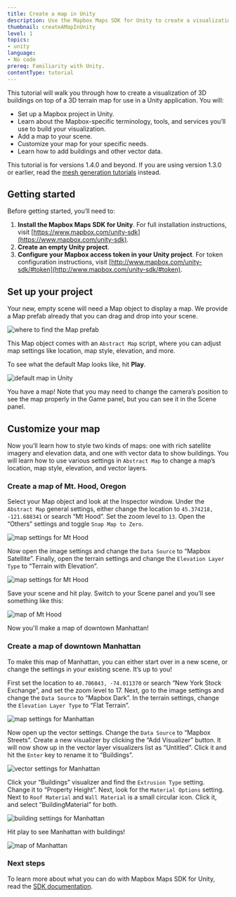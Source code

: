 ```yaml
---
title: Create a map in Unity
description: Use the Mapbox Maps SDK for Unity to create a visualization of 3D buildings on top of a 3D terrain map for use in a Unity application.
thumbnail: createAMapInUnity
level: 1
topics:
- unity
language:
- No code
prereq: Familiarity with Unity.
contentType: tutorial
---
```


This tutorial will walk you through how to create a visualization of 3D buildings on top of a 3D terrain map for use in a Unity application. You will:

- Set up a Mapbox project in Unity.
- Learn about the Mapbox-specific terminology, tools, and services you’ll use to build your visualization.
- Add a map to your scene.
- Customize your map for your specific needs.
- Learn how to add buildings and other vector data.

This tutorial is for versions 1.4.0 and beyond. If you are using version 1.3.0 or earlier, read the [mesh generation tutorials](/help/tutorials/unity-mesh-pt-1/) instead.

## Getting started

Before getting started, you’ll need to:

1. **Install the Mapbox Maps SDK for Unity**. For full installation instructions, visit [https://www.mapbox.com/unity-sdk](https://www.mapbox.com/unity-sdk).
2. **Create an empty Unity project**.
3. **Configure your Mapbox access token in your Unity project**. For token configuration instructions, visit [http://www.mapbox.com/unity-sdk/#token](http://www.mapbox.com/unity-sdk/#token).

## Set up your project

Your new, empty scene will need a Map object to display a map. We provide a Map prefab already that you can drag and drop into your scene.

![where to find the Map prefab](/help/img/unity/create-a-map-getting-started-unity-1.png)

This Map object comes with an `Abstract Map` script, where you can adjust map settings like location, map style, elevation, and more.

To see what the default Map looks like, hit **Play**.

![default map in Unity](/help/img/unity/create-a-map-getting-started-unity-2.png)

You have a map! Note that you may need to change the camera’s position to see the map properly in the Game panel, but you can see it in the Scene panel.

## Customize your map

Now you’ll learn how to style two kinds of maps: one with rich satellite imagery and elevation data, and one with vector data to show buildings. You will learn how to use various settings in `Abstract Map` to change a map’s location, map style, elevation, and vector layers.

### Create a map of Mt. Hood, Oregon

Select your Map object and look at the Inspector window. Under the `Abstract Map` general settings, either change the location to `45.374218, -121.688341`  or search “Mt Hood”. Set the zoom level to `13`. Open the “Others” settings and toggle `Snap Map to Zero`.

![map settings for Mt Hood](/help/img/unity/create-a-map-getting-started-unity-3.png)

Now open the image settings and change the `Data Source` to “Mapbox Satellite”. Finally, open the terrain settings and change the `Elevation Layer Type` to “Terrain with Elevation”.

![map settings for Mt Hood](/help/img/unity/create-a-map-getting-started-unity-4.png)

Save your scene and hit play. Switch to your Scene panel and you’ll see something like this:

![map of Mt Hood](/help/img/unity/create-a-map-getting-started-unity-5.png)

Now you'll make a map of downtown Manhattan!

### Create a map of downtown Manhattan

To make this map of Manhattan, you can either start over in a new scene, or change the settings in your existing scene. It’s up to you!

First set the location to `40.706843, -74.011370` or search “New York Stock Exchange”, and set the zoom level to 17. Next, go to the image settings and change the `Data Source` to “Mapbox Dark”. In the terrain settings, change the `Elevation Layer Type` to “Flat Terrain”.

![map settings for Manhattan](/help/img/unity/create-a-map-getting-started-unity-6.png)

Now open up the vector settings. Change the `Data Source` to “Mapbox Streets”. Create a new visualizer by clicking the “Add Visualizer” button. It will now show up in the vector layer visualizers list as “Untitled”. Click it and hit the `Enter` key to rename it to “Buildings”.

![vector settings for Manhattan](/help/img/unity/create-a-map-getting-started-unity-7.png)

Click your “Buildings” visualizer and find the `Extrusion Type` setting. Change it to “Property Height”. Next, look for the `Material Options` setting. Next to `Roof Material` and `Wall Material` is a small circular icon. Click it, and select ”BuildingMaterial” for both.

![building settings for Manhattan](/help/img/unity/create-a-map-getting-started-unity-8.png)

Hit play to see Manhattan with buildings!

![map of Manhattan](/help/img/unity/create-a-map-getting-started-unity-10.png)

### Next steps

To learn more about what you can do with Mapbox Maps SDK for Unity, read the [SDK documentation](https://www.mapbox.com/unity-sdk/overview/).

